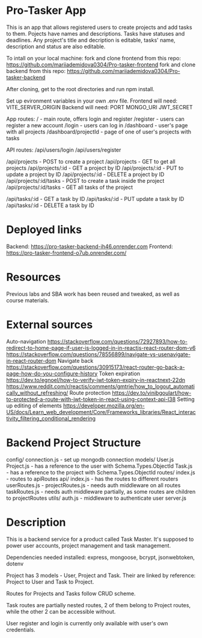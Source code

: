 # Pro-Tasker App
This is an app that allows registered users to create projects and add tasks to them.
Pojects have names and descriptions. Tasks have statuses and deadlines. 
Any project's title and decription is editable, tasks' name, description and status are also editable.

To intall on your local machine:
fork and clone frontend from this repo: https://github.com/mariiademidova0304/Pro-tasker-frontend
fork and clone backend from this repo: https://github.com/mariiademidova0304/Pro-tasker-backend

After cloning, get to the root directories and run npm install.

Set up evironment variables in your own .env file.
Frontend will need: 
VITE_SERVER_ORIGIN
Backend will need:
PORT
MONGO_URI
JWT_SECRET

App routes:
/ - main route, offers login and register
/register - users can register a new account
/login - users can log in
/dashboard - user's page with all projects
/dashboard/projectId - page of one of user's projects with tasks

API routes:
/api/users/login
/api/users/register

/api/projects - POST to create a project
/api/projects - GET to get all projects
/api/projects/:id - GET a project by ID
/api/projects/:id - PUT to update a project by ID
/api/projects/:id - DELETE a project by ID
/api/projects/:id/tasks - POST to create a task inside the project 
/api/projects/:id/tasks - GET all tasks of the project

/api/tasks/:id - GET a task by ID
/api/tasks/:id - PUT update a task by ID
/api/tasks/:id - DELETE a task by ID

# Deployed links
Backend: https://pro-tasker-backend-ih46.onrender.com
Frontend: https://pro-tasker-frontend-o7ub.onrender.com/

# Resources
Previous labs and SBA work has been reused and tweaked, as well as course materials.

# External sources

Auto-navigation
https://stackoverflow.com/questions/72927893/how-to-redirect-to-home-page-if-user-is-logged-in-in-reactjs-react-router-dom-v6
https://stackoverflow.com/questions/78556899/navigate-vs-usenavigate-in-react-router-dom
Navigate back
https://stackoverflow.com/questions/30915173/react-router-go-back-a-page-how-do-you-configure-history
Token expiration
https://dev.to/egnoel/how-to-verify-jwt-token-expiry-in-reactnext-22dn
https://www.reddit.com/r/reactjs/comments/gmtrie/how_to_logout_automatically_without_refreshing/
Route protection
https://dev.to/vinibgoulart/how-to-protected-a-route-with-jwt-token-in-react-using-context-api-l38
Setting up editing of elements
https://developer.mozilla.org/en-US/docs/Learn_web_development/Core/Frameworks_libraries/React_interactivity_filtering_conditional_rendering


# Backend Project Structure

config/
    connection.js - set up mongodb connection
models/
    User.js 
    Project.js - has a reference to the user with Schema.Types.ObjectId
    Task.js - has a reference to the project with Schema.Types.ObjectId
routes/
    index.js - routes to apiRoutes
    api/
        index.js - has the routes to different routers
        userRoutes.js - 
        projectRoutes.js - needs auth middleware on all routes
        taskRoutes.js - needs auth middleware partially, as some routes are children to projectRoutes
utils/
    auth.js - middleware to authenticate user
server.js 

# Description

This is a backend service for a product called Task Master. It's supposed to power user accounts, project management and task management.

Dependencies needed installed: express, mongoose, bcrypt, jsonwebtoken, dotenv

Project has 3 models - User, Project and Task. Their are linked by reference: Project to User and Task to Project.

Routes for Projects and Tasks follow CRUD scheme.

Task routes are partially nested routes, 2 of them belong to Project routes, while the other 2 can be accessible without.

User register and login is currently only available with user's own credentials.
